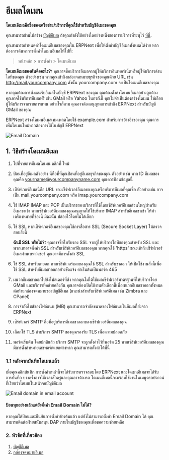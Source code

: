 <!-- add-breadcrumbs -->
# อีเมลโดเมน

**โดเมนอีเมลคือชื่อของเครือข่าย/บริการที่คุณใช้สำหรับบัญชีอีเมลของคุณ**

คุณสามารถข้ามไปสร้าง [บัญชีอีเมล](/docs/user/manual/th/setting-up/email/email-account) ถ้าคุณกำลังใช้อย่างใดอย่างหนึ่งของการบริการที่ระบุไว้ [ที่นี่](/docs/user/manual/th/setting-up/email/email-inbox#2-create-an-email-domain).

คุณสามารถกำหนดค่าโดเมนอีเมลของคุณใน ERPNext เพื่อให้ตั้งค่าบัญชีอีเมลทั้งหมดได้ง่าย หากต้องการค้นหาการตั้งค่าโดเมนอีเมลให้ไปที่:

> หน้าหลัก > การตั้งค่า > โดเมนอีเมล

**โดเมนอีเมลของฉันคืออะไร?:** คุณอาจซื้อบริการอีเมลจากผู้ให้บริการอินเทอร์เน็ตหรือผู้ให้บริการด้านไอทีของคุณ ตัวอย่างเช่น หากคุณเข้าถึงกล่องจดหมายธุรกิจของคุณด้วย URL เช่น http://mail.yourcompany.com ดังนั้น yourcompany.com จะเป็นโดเมนอีเมลของคุณ

หากคุณต้องการส่งและรับอีเมลในบัญชี ERPNext ของคุณ คุณต้องตั้งค่าโดเมนอีเมลอย่างถูกต้อง คุณอาจใช้บริการอีเมลฟรี เช่น GMail หรือ Yahoo ในกรณีนี้ คุณไม่จำเป็นต้องสร้างโดเมน ให้เลือกผู้ให้บริการจากรายการแทน อย่างไรก็ตาม คุณอาจต้องอนุญาตการเข้าถึง ERPNext สำหรับบัญชี GMail ของคุณ

ERPNext สร้างโดเมนอีเมลเทมเพลตโดยใช้ example.com สำหรับการอ้างอิงของคุณ คุณควรเพิ่มโดเมนใหม่หากต้องการใช้ในบัญชี ERPNext

<img class="screenshot" alt="Email Domain" src="{{docs_base_url}}/assets/img/setup/email/email-domain.png">

## 1. วิธีสร้างโดเมนอีเมล
1. ไปที่รายการอีเมลโดเมน คลิกที่ ใหม่
1. ป้อนที่อยู่อีเมลตัวอย่าง นี่คือที่ที่คุณป้อนที่อยู่อีเมลธุรกิจของคุณ ตัวอย่างเช่น หาก ID อีเมลของคุณคือ yourname@yourcompanyname.com คุณควรป้อนข้อมูลนี้
1. เซิร์ฟเวอร์อีเมลนี่คือ URL ของเซิร์ฟเวอร์อีเมลของคุณหรือบริการอีเมลที่คุณซื้อ ตัวอย่างเช่น อาจเป็น mail.yourcompany.com หรือ imap.yourcompany.com
1. ใช้ IMAP IMAP และ POP เป็นบริการสองบริการที่ใช้โดยเซิร์ฟเวอร์อีเมลส่วนใหญ่สำหรับอีเมลขาเข้า หากเซิร์ฟเวอร์อีเมลของคุณอนุญาตให้ใช้บริการ IMAP สำหรับอีเมลขาเข้า ให้ทำเครื่องหมายที่ช่องนี้ มิฉะนั้น ปล่อยไว้โดยไม่ได้เลือก

1. ใช้ SSL หากเซิร์ฟเวอร์อีเมลของคุณใช้การสื่อสาร SSL (Secure Socket Layer) ให้ตรวจสอบสิ่งนี้ 

    **ฉันมี SSL หรือไม่?:** คุณอาจซื้อใบรับรอง SSL จากผู้ให้บริการไอทีของคุณสำหรับ SSL และพวกเขาอาจตั้งค่า SSL สำหรับเซิร์ฟเวอร์อีเมลของคุณ หากคุณใช้ 'https' ขณะเข้าถึงเซิร์ฟเวอร์อีเมลผ่านเบราว์เซอร์ คุณอาจมีการตั้งค่า SSL

1. ใช้ SSL สำหรับขาออก หากเซิร์ฟเวอร์เมลของคุณใช้ SSL สำหรับขาออก ให้เปิดใช้งานสิ่งนี้เพื่อใช้ SSL สำหรับอีเมลขาออกอย่างชัดแจ้ง ค่าเริ่มต้นเป็นพอร์ต 465

1. ผนวกอีเมลขาออกไปยังโฟลเดอร์ที่ส่ง หากคุณไม่ได้ใช้เมลเซิร์ฟเวอร์มาตรฐานที่ให้บริการโดย GMail และบริการที่คล้ายคลึงกัน คุณอาจต้องเปิดใช้งานตัวเลือกนี้เพื่อผนวกอีเมลขาออกทั้งหมดต่อท้ายกล่องจดหมายของบัญชีอีเมล (แนะนำสำหรับเซิร์ฟเวอร์อีเมล เช่น Zimbra และ CPanel) 

1. การจำกัดไซส์ของไฟล์แนบ (MB) คุณสามารถจำกัดขนาดของไฟล์แนบในอีเมลที่ส่งจาก ERPNext

1. เซิร์ฟเวอร์ SMTP คือที่อยู่บริการอีเมลขาออกของเซิร์ฟเวอร์อีเมลของคุณ

1. เลือกใช้ TLS ถ้าบริการ SMTP ของคุณรองรับ TLS เพื่อความปลอดภัย

1. พอร์ตเริ่มต้น โดยปกติแล้ว บริการ SMTP จะถูกตั้งค่าไว้ที่พอร์ต 25 หากเซิร์ฟเวอร์อีเมลของคุณมีการตั้งค่าหมายเลขพอร์ตแยกต่างหาก คุณสามารถตั้งค่าได้ที่นี่

### 1.1 หลังจากบันทึกโดเมนแล้ว

เมื่อคุณคลิกบันทึก การตั้งค่าเหล่านี้จะได้รับการตรวจสอบโดย ERPNext และโดเมนอีเมลจะได้รับการบันทึก บางครั้งอาจใช้เวลาสักครู่และคุณอาจต้องรอ โดเมนอีเมลนี้จะพร้อมใช้งานในเมนูดรอปดาวน์ที่เรียกว่าโดเมนในหน้าจอบัญชีอีเมล

![Email domain in email account](/docs/assets/img/setup/email/email-domain1.png)

#### ป้อนทุกอย่างแล้วแต่ยังตั้งค่า Email Domain ไม่ได้?

หากคุณได้ป้อนและยืนยันการตั้งค่าข้างต้นแล้ว แต่ยังไม่สามารถตั้งค่า Email Domain ได้ คุณสามารถติดต่อฝ่ายสนับสนุน DAP ภายในบัญชีของคุณเพื่อขอความช่วยเหลือ

### 2. หัวข้อที่เกี่ยวข้อง
1. [บัญชีอีเมล](/docs/user/manual/th/setting-up/email/email-account)
1. [กล่องจดหมายอีเมล](/docs/user/manual/th/setting-up/email/email-inbox)
